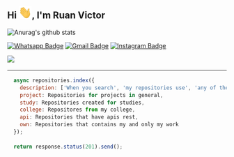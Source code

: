 ## Hi <img src="https://raw.githubusercontent.com/ABSphreak/ABSphreak/master/gifs/Hi.gif" width="30px">, I'm Ruan Victor

![Anurag's github stats](https://github-readme-stats.vercel.app/api?username=RuanCarreiroGomes&show_icons=true&bg_color=14274e&text_color=FFF&title_color=FFFF&icon_color=FFF)


[![Whatsapp Badge](https://img.shields.io/badge/-WhatsApp-6633cc?style=flat-square&logo=Whatsapp&color=14274e&link=https://whats.link/eduardojose)](https://wa.me/qr/JOOYRRZW2XVID1)
[![Gmail Badge](https://img.shields.io/badge/-Gmail-c14438?style=flat-square&logo=Gmail&color=14274e&link=mailto:duduxss3@gmail.com)](mailto:ruanvictorp22111@gmail.com)
[![Instagram Badge](https://img.shields.io/badge/-Instagram-6633cc?style=flat-square&logo=DTube&color=14274e&link=https://https://www.instagram.com/rruan_victor//)](https://www.instagram.com/rruan_victor/)

<a href="https://github.com/RuanCarreiroGomes">
  <img src="https://github-readme-stats.vercel.app/api/top-langs/?username=RuanCarreiroGomes&layout=compact&theme=dark&langs_count=8" />
</a>
<hr>

```javascript
  async repositories.index({
    description: ['When you search', 'my repositories use', 'any of these values above'],
    project: Repositories for projects in general,
    study: Repositories created for studies,
    college: Repositores from my college,
    api: Repositories that have apis rest,
    own: Repositories that contains my and only my work
  });
  
  return response.status(201).send();
```




